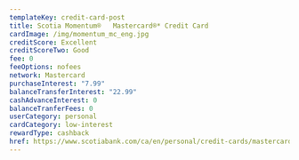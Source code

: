```yaml
---
templateKey: credit-card-post
title: Scotia Momentum®   Mastercard®* Credit Card
cardImage: /img/momentum_mc_eng.jpg
creditScore: Excellent
creditScoreTwo: Good
fee: 0
feeOptions: nofees
network: Mastercard
purchaseInterest: "7.99"
balanceTransferInterest: "22.99"
cashAdvanceInterest: 0
balanceTranferFees: 0
userCategory: personal
cardCategory: low-interest
rewardType: cashback
href: https://www.scotiabank.com/ca/en/personal/credit-cards/mastercard/momentum-card.html?cid=a-27077b-24123c-&dclid=CN7CqdWw8e8CFaFf1Qodu5cA2g
---
```

